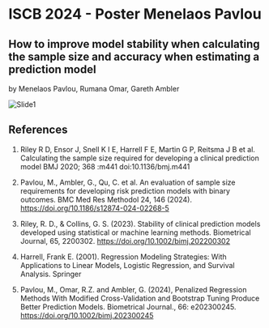 # ISCB 2024 - Poster Menelaos Pavlou

## How to improve model stability when calculating the sample size and accuracy when estimating a prediction model
by Menelaos Pavlou, Rumana Omar, Gareth Ambler


![Slide1](https://github.com/mpavlou/ISCB2024_Poster_MP/assets/78787823/6fbf2d9c-57a3-4620-a72b-a08f337f3985)


## References

1. Riley R D, Ensor J, Snell K I E, Harrell F E, Martin G P, Reitsma J B et al. Calculating the sample size required for developing a clinical prediction model BMJ 2020; 368 :m441 doi:10.1136/bmj.m441
   
2. Pavlou, M., Ambler, G., Qu, C. et al. An evaluation of sample size requirements for developing risk prediction models with binary outcomes. BMC Med Res Methodol 24, 146 (2024). https://doi.org/10.1186/s12874-024-02268-5
 
3. Riley, R. D., & Collins, G. S. (2023). Stability of clinical prediction models developed using statistical or machine learning methods. Biometrical Journal, 65, 2200302. https://doi.org/10.1002/bimj.202200302

4. Harrell, Frank E. (2001). Regression Modeling Strategies: With Applications to Linear Models, Logistic Regression, and Survival Analysis. Springer
 
5. Pavlou, M., Omar, R.Z. and Ambler, G. (2024), Penalized Regression Methods With Modified Cross-Validation and Bootstrap Tuning Produce Better Prediction Models. Biometrical Journal., 66: e202300245. https://doi.org/10.1002/bimj.202300245
